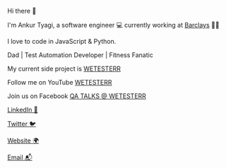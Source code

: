 Hi there 👋

I&#x27;m Ankur Tyagi, a software engineer 💻 currently working at [Barclays](https://barclays.com) 🍲🥡

I love to code in JavaScript & Python. 

Dad | Test Automation Developer | Fitness Fanatic 

My current side project is [WETESTERR](https://wetesterr.com)

Follow me on YouTube [WETESTERR](https://www.youtube.com/channel/UCPXix_SMwG_RwYhEqJE3G9A)

Join us on Facebook [QA TALKS @ WETESTERR](https://www.facebook.com/groups/WETESTERR)


[LinkedIn 💼](https://linkedin.com/in/tyaga001)

[Twitter 🐦](https://twitter.com/TheAnkurTyagi)

[Website 🌍](https://ankurtyagilive.netlify.app)

[Email 📬](mailto:wetesterr@gmail.com)
